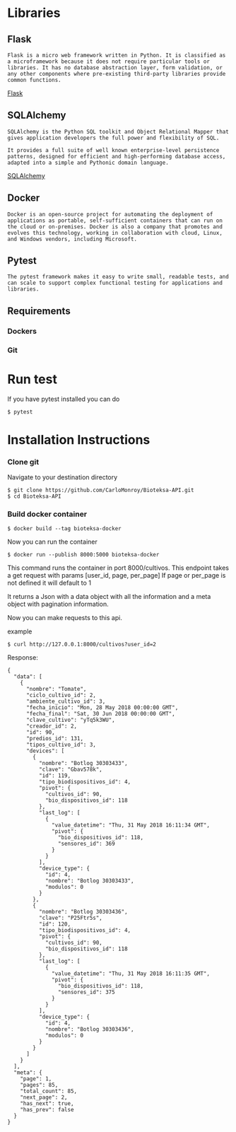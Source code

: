 # Libraries

## Flask

```
Flask is a micro web framework written in Python. It is classified as a microframework because it does not require particular tools or libraries. It has no database abstraction layer, form validation, or any other components where pre-existing third-party libraries provide common functions.
```

[Flask](https://flask.palletsprojects.com/en/2.1.x/)

## SQLAlchemy

```
SQLAlchemy is the Python SQL toolkit and Object Relational Mapper that gives application developers the full power and flexibility of SQL.

It provides a full suite of well known enterprise-level persistence patterns, designed for efficient and high-performing database access, adapted into a simple and Pythonic domain language.
```

[SQLAlchemy](https://flask-sqlalchemy.palletsprojects.com/en/2.x/)

## Docker

```
Docker is an open-source project for automating the deployment of applications as portable, self-sufficient containers that can run on the cloud or on-premises. Docker is also a company that promotes and evolves this technology, working in collaboration with cloud, Linux, and Windows vendors, including Microsoft.

```

## Pytest

```
The pytest framework makes it easy to write small, readable tests, and can scale to support complex functional testing for applications and libraries.
```

## Requirements

### Dockers

### Git

# Run test

If you have pytest installed you can do

```
$ pytest
```

# Installation Instructions

### Clone git

Navigate to your destination directory

```
$ git clone https://github.com/CarloMonroy/Bioteksa-API.git
$ cd Bioteksa-API
```

### Build docker container

```
$ docker build --tag bioteksa-docker
```

Now you can run the container

```
$ docker run --publish 8000:5000 bioteksa-docker
```

This command runs the container in port 8000/cultivos.
This endpoint takes a get request with params [user_id, page, per_page]
If page or per_page is not defined it will default to 1

It returns a Json with a data object with all the information and a
meta object with pagination information.

Now you can make requests to this api.

example

```
$ curl http://127.0.0.1:8000/cultivos?user_id=2
```

Response:

```
{
  "data": [
    {
      "nombre": "Tomate",
      "ciclo_cultivo_id": 2,
      "ambiente_cultivo_id": 3,
      "fecha_inicio": "Mon, 28 May 2018 00:00:00 GMT",
      "fecha_final": "Sat, 30 Jun 2018 00:00:00 GMT",
      "clave_cultivo": "yTq5k3WU",
      "creador_id": 2,
      "id": 90,
      "predios_id": 131,
      "tipos_cultivo_id": 3,
      "devices": [
        {
          "nombre": "Botlog 30303433",
          "clave": "Gbav578k",
          "id": 119,
          "tipo_biodispositivos_id": 4,
          "pivot": {
            "cultivos_id": 90,
            "bio_dispositivos_id": 118
          },
          "last_log": [
            {
              "value_datetime": "Thu, 31 May 2018 16:11:34 GMT",
              "pivot": {
                "bio_dispositivos_id": 118,
                "sensores_id": 369
              }
            }
          ],
          "device_type": {
            "id": 4,
            "nombre": "Botlog 30303433",
            "modulos": 0
          }
        },
        {
          "nombre": "Botlog 30303436",
          "clave": "P25Ftr5s",
          "id": 120,
          "tipo_biodispositivos_id": 4,
          "pivot": {
            "cultivos_id": 90,
            "bio_dispositivos_id": 118
          },
          "last_log": [
            {
              "value_datetime": "Thu, 31 May 2018 16:11:35 GMT",
              "pivot": {
                "bio_dispositivos_id": 118,
                "sensores_id": 375
              }
            }
          ],
          "device_type": {
            "id": 4,
            "nombre": "Botlog 30303436",
            "modulos": 0
          }
        }
      ]
    }
  ],
  "meta": {
    "page": 1,
    "pages": 85,
    "total_count": 85,
    "next_page": 2,
    "has_next": true,
    "has_prev": false
  }
}


```
